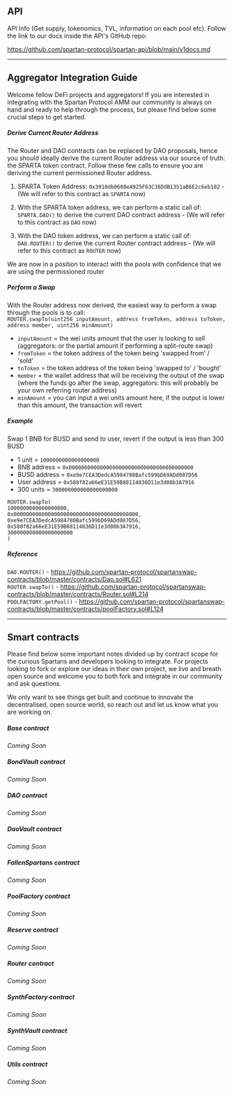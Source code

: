 ## API

API Info (Get supply, tokenomics, TVL, information on each pool etc). Follow the link to our docs inside the API's GitHub repo:

https://github.com/spartan-protocol/spartan-api/blob/main/v1docs.md

---

## Aggregator Integration Guide

Welcome fellow DeFi projects and aggregators! If you are interested in integrating with the Spartan Protocol AMM our community is always on hand and ready to help through the process, but please find below some crucial steps to get started.

##### Derive Current Router Address

The Router and DAO contracts can be replaced by DAO proposals, hence you should ideally derive the current Router address via our source of truth: the SPARTA token contract. Follow these few calls to ensure you are deriving the current permissioned Router address.

1. SPARTA Token Address:
   `0x3910db0600eA925F63C36DdB1351aB6E2c6eb102` - (We will refer to this contract as `SPARTA` now)

2. With the SPARTA token address, we can perform a static call of:
   `SPARTA.DAO()` to derive the current DAO contract address - (We will refer to this contract as `DAO` now)

3. With the DAO token address, we can perform a static call of:
   `DAO.ROUTER()` to derive the current Router contract address - (We will refer to this contract as `ROUTER` now)

We are now in a position to interact with the pools with confidence that we are using the permissioned router

##### Perform a Swap

With the Router address now derived, the easiest way to perform a swap through the pools is to call:  
`ROUTER.swapTo(uint256 inputAmount, address fromToken, address toToken, address member, uint256 minAmount)`

- `inputAmount` = the wei units amount that the user is looking to sell (aggregators: or the partial amount if performing a split-route swap)
- `fromToken` = the token address of the token being 'swapped from' / 'sold'
- `toToken` = the token address of the token being 'swapped to' / 'bought'
- `member` = the wallet address that will be receiving the output of the swap (where the funds go after the swap, aggregators: this will probably be your own referring router address)
- `minAmount` = you can input a wei units amount here, if the output is lower than this amount, the transaction will revert

##### Example

Swap 1 BNB for BUSD and send to user, revert if the output is less than 300 BUSD

- 1 unit = `1000000000000000000`
- BNB address = `0x0000000000000000000000000000000000000000`
- BUSD address = `0xe9e7CEA3DedcA5984780Bafc599bD69ADd087D56`
- User address = `0x588f82a66eE31E59B88114836D11e3d00b3A7916`
- 300 units = `300000000000000000000`

`ROUTER.swapTo(`  
 `1000000000000000000,`  
 `0x0000000000000000000000000000000000000000,`  
 `0xe9e7CEA3DedcA5984780Bafc599bD69ADd087D56,`  
 `0x588f82a66eE31E59B88114836D11e3d00b3A7916,`  
 `300000000000000000000`  
`)`

##### Reference

`DAO.ROUTER()` - https://github.com/spartan-protocol/spartanswap-contracts/blob/master/contracts/Dao.sol#L621  
`ROUTER.swapTo()` - https://github.com/spartan-protocol/spartanswap-contracts/blob/master/contracts/Router.sol#L214  
`POOLFACTORY.getPool()` - https://github.com/spartan-protocol/spartanswap-contracts/blob/master/contracts/poolFactory.sol#L124

---

## Smart contracts

Please find below some important notes divided up by contract scope for the curious Spartans and developers looking to integrate.
For projects looking to fork or explore our ideas in their own project, we live and breath open source and welcome you to both fork and integrate in our community and ask questions.

We only want to see things get built and continue to innovate the decentralised, open source world, so reach out and let us know what you are working on.

##### Base contract

_Coming Soon_

##### BondVault contract

_Coming Soon_

##### DAO contract

_Coming Soon_

##### DaoVault contract

_Coming Soon_

##### FallenSpartans contract

_Coming Soon_

##### PoolFactory contract

_Coming Soon_

##### Reserve contract

_Coming Soon_

##### Router contract

_Coming Soon_

##### SynthFactory contract

_Coming Soon_

##### SynthVault contract

_Coming Soon_

##### Utils contract

_Coming Soon_
